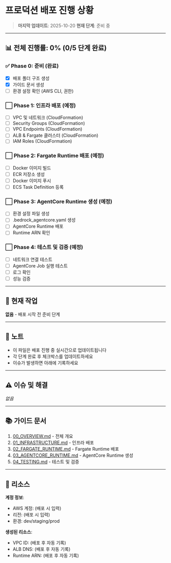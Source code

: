 # 프로덕션 배포 진행 상황

> **마지막 업데이트**: 2025-10-20
> **현재 단계**: 준비 중

---

## 📊 전체 진행률: 0% (0/5 단계 완료)

### ✅ Phase 0: 준비 (완료)
- [x] 배포 폴더 구조 생성
- [x] 가이드 문서 생성
- [ ] 환경 설정 확인 (AWS CLI, 권한)

### ⬜ Phase 1: 인프라 배포 (예정)
- [ ] VPC 및 네트워크 (CloudFormation)
- [ ] Security Groups (CloudFormation)
- [ ] VPC Endpoints (CloudFormation)
- [ ] ALB & Fargate 클러스터 (CloudFormation)
- [ ] IAM Roles (CloudFormation)

### ⬜ Phase 2: Fargate Runtime 배포 (예정)
- [ ] Docker 이미지 빌드
- [ ] ECR 저장소 생성
- [ ] Docker 이미지 푸시
- [ ] ECS Task Definition 등록

### ⬜ Phase 3: AgentCore Runtime 생성 (예정)
- [ ] 환경 설정 파일 생성
- [ ] .bedrock_agentcore.yaml 생성
- [ ] AgentCore Runtime 배포
- [ ] Runtime ARN 확인

### ⬜ Phase 4: 테스트 및 검증 (예정)
- [ ] 네트워크 연결 테스트
- [ ] AgentCore Job 실행 테스트
- [ ] 로그 확인
- [ ] 성능 검증

---

## 🎯 현재 작업

**없음** - 배포 시작 전 준비 단계

---

## 📝 노트

- 이 파일은 배포 진행 중 실시간으로 업데이트됩니다
- 각 단계 완료 후 체크박스를 업데이트하세요
- 이슈가 발생하면 아래에 기록하세요

---

## ⚠️ 이슈 및 해결

*없음*

---

## 📚 가이드 문서

1. [00_OVERVIEW.md](./docs/00_OVERVIEW.md) - 전체 개요
2. [01_INFRASTRUCTURE.md](./docs/01_INFRASTRUCTURE.md) - 인프라 배포
3. [02_FARGATE_RUNTIME.md](./docs/02_FARGATE_RUNTIME.md) - Fargate Runtime 배포
4. [03_AGENTCORE_RUNTIME.md](./docs/03_AGENTCORE_RUNTIME.md) - AgentCore Runtime 생성
5. [04_TESTING.md](./docs/04_TESTING.md) - 테스트 및 검증

---

## 🔗 리소스

**계정 정보**:
- AWS 계정: (배포 시 입력)
- 리전: (배포 시 입력)
- 환경: dev/staging/prod

**생성된 리소스**:
- VPC ID: (배포 후 자동 기록)
- ALB DNS: (배포 후 자동 기록)
- Runtime ARN: (배포 후 자동 기록)
